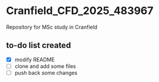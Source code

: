 # Cranfield_CFD_2025_483967
Repository for MSc study in Cranfield


## to-do list created
- [x] modify README
- [ ] clone and add some files
- [ ] push back some changes
